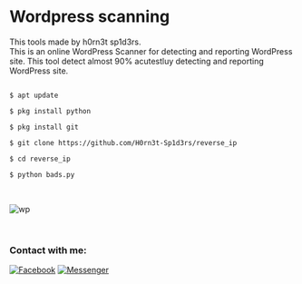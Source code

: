 # Wordpress scanning


This tools made by h0rn3t sp1d3rs.<br>
This is an online WordPress Scanner
for detecting and reporting WordPress site.
This tool detect almost 90% acutestluy
detecting and reporting WordPress site.
<br>
```

$ apt update 

$ pkg install python

$ pkg install git

$ git clone https://github.com/H0rn3t-Sp1d3rs/reverse_ip

$ cd reverse_ip

$ python bads.py

```
<br>

![wp](https://user-images.githubusercontent.com/97798085/207359297-1b04f263-d36b-4767-a303-fd964cd3952d.png)


<br>
<h3 align="left">Contact with me:</h3>
<p align="left">
<a href="https://www.facebook.com/H0rn3t.Sp1d3rs"><img title="Facebook" src="https://img.shields.io/badge/Facebook-red?style=for-the-badge&logo=facebook"></a>
<a href="https://www.facebook.com/call.me.H0rn3t.Sp1d3rs"><img title="Messenger" src="https://img.shields.io/badge/Messenger-red?style=for-the-badge&logo=messenger"></a>

